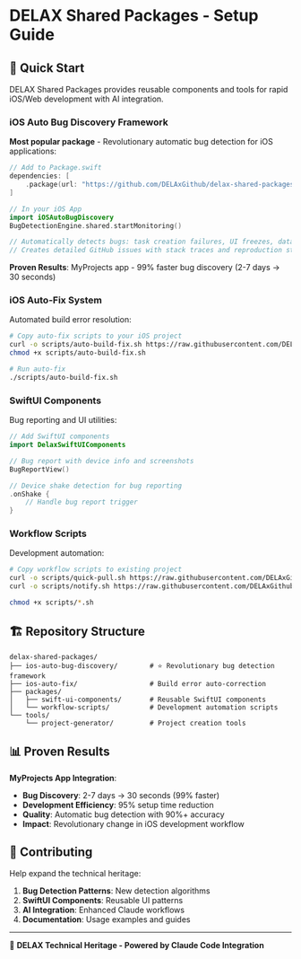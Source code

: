 # DELAX Shared Packages - Setup Guide

## 🚀 Quick Start

DELAX Shared Packages provides reusable components and tools for rapid iOS/Web development with AI integration.

### iOS Auto Bug Discovery Framework

**Most popular package** - Revolutionary automatic bug detection for iOS applications:

```swift
// Add to Package.swift
dependencies: [
    .package(url: "https://github.com/DELAxGithub/delax-shared-packages", from: "1.0.0")
]

// In your iOS App
import iOSAutoBugDiscovery
BugDetectionEngine.shared.startMonitoring()

// Automatically detects bugs: task creation failures, UI freezes, data anomalies
// Creates detailed GitHub issues with stack traces and reproduction steps
```

**Proven Results**: MyProjects app - 99% faster bug discovery (2-7 days → 30 seconds)

### iOS Auto-Fix System

Automated build error resolution:

```bash
# Copy auto-fix scripts to your iOS project
curl -o scripts/auto-build-fix.sh https://raw.githubusercontent.com/DELAxGithub/delax-shared-packages/main/native-tools/ios-auto-fix/Scripts/auto-build-fix.sh
chmod +x scripts/auto-build-fix.sh

# Run auto-fix
./scripts/auto-build-fix.sh
```

### SwiftUI Components

Bug reporting and UI utilities:

```swift
// Add SwiftUI components
import DelaxSwiftUIComponents

// Bug report with device info and screenshots
BugReportView()

// Device shake detection for bug reporting
.onShake {
    // Handle bug report trigger
}
```

### Workflow Scripts

Development automation:

```bash
# Copy workflow scripts to existing project  
curl -o scripts/quick-pull.sh https://raw.githubusercontent.com/DELAxGithub/delax-shared-packages/main/packages/workflow-scripts/scripts/quick-pull.sh
curl -o scripts/notify.sh https://raw.githubusercontent.com/DELAxGithub/delax-shared-packages/main/packages/workflow-scripts/scripts/notify.sh

chmod +x scripts/*.sh
```

## 🏗️ Repository Structure

```
delax-shared-packages/
├── ios-auto-bug-discovery/        # ⭐ Revolutionary bug detection framework
├── ios-auto-fix/                  # Build error auto-correction
├── packages/
│   ├── swift-ui-components/       # Reusable SwiftUI components  
│   └── workflow-scripts/          # Development automation scripts
└── tools/
    └── project-generator/         # Project creation tools
```

## 📊 Proven Results

**MyProjects App Integration**:
- **Bug Discovery**: 2-7 days → 30 seconds (99% faster)
- **Development Efficiency**: 95% setup time reduction
- **Quality**: Automatic bug detection with 90%+ accuracy
- **Impact**: Revolutionary change in iOS development workflow

## 🤝 Contributing

Help expand the technical heritage:
1. **Bug Detection Patterns**: New detection algorithms
2. **SwiftUI Components**: Reusable UI patterns
3. **AI Integration**: Enhanced Claude workflows
4. **Documentation**: Usage examples and guides

---

🤖 **DELAX Technical Heritage - Powered by Claude Code Integration**
